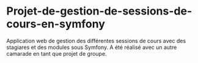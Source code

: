 # Projet-de-gestion-de-sessions-de-cours-en-symfony
Application web de gestion des différentes sessions de cours avec des stagiares et des modules sous Symfony. A été réalisé avec un autre camarade en tant que projet de groupe.
